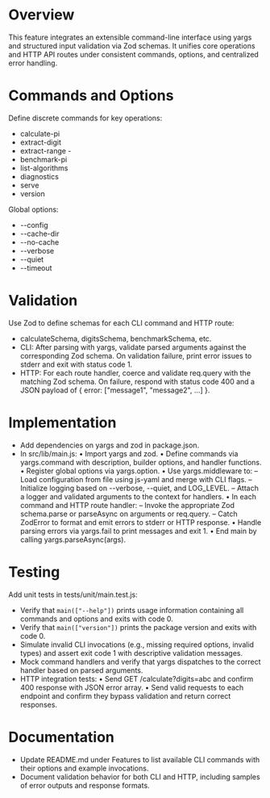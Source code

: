 # Overview

This feature integrates an extensible command-line interface using yargs and structured input validation via Zod schemas. It unifies core operations and HTTP API routes under consistent commands, options, and centralized error handling.

# Commands and Options

Define discrete commands for key operations:

- calculate-pi <digits>
- extract-digit <position>
- extract-range <start>-<end>
- benchmark-pi <digits>
- list-algorithms
- diagnostics
- serve
- version

Global options:

- --config <path>
- --cache-dir <path>
- --no-cache
- --verbose
- --quiet
- --timeout <seconds>

# Validation

Use Zod to define schemas for each CLI command and HTTP route:

- calculateSchema, digitsSchema, benchmarkSchema, etc.
- CLI: After parsing with yargs, validate parsed arguments against the corresponding Zod schema. On validation failure, print error issues to stderr and exit with status code 1.
- HTTP: For each route handler, coerce and validate req.query with the matching Zod schema. On failure, respond with status code 400 and a JSON payload of { error: ["message1", "message2", …] }.

# Implementation

- Add dependencies on yargs and zod in package.json.
- In src/lib/main.js:
  • Import yargs and zod.
  • Define commands via yargs.command with description, builder options, and handler functions.
  • Register global options via yargs.option.
  • Use yargs.middleware to:
    – Load configuration from file using js-yaml and merge with CLI flags.
    – Initialize logging based on --verbose, --quiet, and LOG_LEVEL.
    – Attach a logger and validated arguments to the context for handlers.
  • In each command and HTTP route handler:
    – Invoke the appropriate Zod schema.parse or parseAsync on arguments or req.query.
    – Catch ZodError to format and emit errors to stderr or HTTP response.
  • Handle parsing errors via yargs.fail to print messages and exit 1.
  • End main by calling yargs.parseAsync(args).

# Testing

Add unit tests in tests/unit/main.test.js:

- Verify that `main(["--help"])` prints usage information containing all commands and options and exits with code 0.
- Verify that `main(["version"])` prints the package version and exits with code 0.
- Simulate invalid CLI invocations (e.g., missing required options, invalid types) and assert exit code 1 with descriptive validation messages.
- Mock command handlers and verify that yargs dispatches to the correct handler based on parsed arguments.
- HTTP integration tests:
  • Send GET /calculate?digits=abc and confirm 400 response with JSON error array.
  • Send valid requests to each endpoint and confirm they bypass validation and return correct responses.

# Documentation

- Update README.md under Features to list available CLI commands with their options and example invocations.
- Document validation behavior for both CLI and HTTP, including samples of error outputs and response formats.
